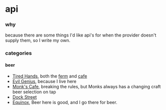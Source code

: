 # api
### why
because there are some things I'd like api's for when the provider doesn't supply them, so I write my own.
### categories
#### beer

- [Tired Hands](http://www.tiredhands.com/), both the [ferm](http://www.tiredhands.com/fermentaria/beers/) and [cafe](http://www.tiredhands.com/cafe/beers/)
- [Evil Genius](http://evilgeniusbeer.com/), because I live here
- [Monk's Cafe](http://www.monkscafe.com/on-tap/), breaking the rules, but Monks always has a changing craft beer selection on tap
- [Dock Street](http://www.dockstreetbeer.com/whats-on-tap/)
- [Equinox](https://equinoxbrewing.com/), Beer here is good, and I go there for beer.
